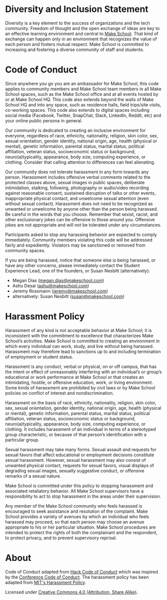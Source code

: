 # Diversity and Inclusion Statement

Diversity is a key element to the success of organizations and the tech community. Freedom of thought and the open exchange of ideas are key to an effective learning environment and central to [Make School](https://www.makeschool.com). That kind of exchange can happen only in an environment that recognizes the value of each person and fosters mutual respect. Make School is committed to increasing and fostering a diverse community of staff and students.

# Code of Conduct

Since anywhere you go you are an ambassador for Make School, this code applies to community members and Make School team members in all Make School spaces, such as the Make School office and at all events hosted by or at Make School HQ. This code also extends beyond the walls of Make School HQ and into any space, such as residence halls, field trips/site visits, co-working spaces. This code also extends to digital spaces including social media (Facebook, Twitter, SnapChat, Slack, LinkedIn, Reddit, etc) and your online public persona in general.

Our community is dedicated to creating an inclusive environment for everyone, regardless of race, ethnicity, nationality, religion, skin color, sex, sexual orientation, gender identity, national origin, age, health (physical or mental), genetic information, parental status, marital status, political affiliation, veteran status, socioeconomic status or background, neuro(a)typicality, appearance, body size, computing experience, or clothing. Consider that calling attention to differences can feel alienating.

Our community does not tolerate harassment in any form towards any person. Harassment includes offensive verbal comments related to the protected classes above, sexual images in public spaces, deliberate intimidation, stalking, following, photography or audio/video recording against reasonable consent, sustained disruption of talks or other events, inappropriate physical contact, and unwelcome sexual attention (even without sexual contact). Harassment does not need to be recognized as unwanted or unwelcome by anyone other than the person being harassed. Be careful in the words that you choose. Remember that sexist, racist, and other exclusionary jokes can be offensive to those around you. Offensive jokes are not appropriate and will not be tolerated under any circumstances.

Participants asked to stop any harassing behavior are expected to comply immediately. Community members violating this code will be addressed fairly and expediently. Violators may be sanctioned or removed from community spaces.

If you are being harassed, notice that someone else is being harassed, or have any other concerns, please immediately contact the Student Experience Lead, one of the founders, or Susan Nesbitt (alternatively):

- Megan Dias ([megan.dias@makeschool.com](mailto:megan.dias@makeschool.com))
- Ashu Desai ([ashu@makeschool.com](mailto:ashu@makeschool.com))
- Jeremy Rossmann ([jeremy@makeschool.com](mailto:jeremy@makeschool.com))
- alternatively: Susan Nesbitt ([susan@makeschool.com](mailto:susan@makeschool.com))

# Harassment Policy

Harassment of any kind is not acceptable behavior at Make School; it is inconsistent with the commitment to excellence that characterizes Make School’s activities. Make School is committed to creating an environment in which every individual can work, study, and live without being harassed. Harassment may therefore lead to sanctions up to and including termination of employment or student status.

Harassment is any conduct, verbal or physical, on or off campus, that has the intent or effect of unreasonably interfering with an individual’s or group’s educational or work performance at Make School or that creates an intimidating, hostile, or offensive education, work, or living environment. Some kinds of harassment are prohibited by civil laws or by Make School policies on conflict of interest and nondiscrimination.

Harassment on the basis of race, ethnicity, nationality, religion, skin color, sex, sexual orientation, gender identity, national origin, age, health (physical or mental), genetic information, parental status, marital status, political affiliation, veteran status, socioeconomic status or background, neuro(a)typicality, appearance, body size, computing experience, or clothing. It includes harassment of an individual in terms of a stereotyped group characteristic, or because of that person’s identification with a particular group.

Sexual harassment may take many forms. Sexual assault and requests for sexual favors that affect educational or employment decisions constitute sexual harassment. However, sexual harassment may also consist of unwanted physical contact, requests for sexual favors, visual displays of degrading sexual images, sexually suggestive conduct, or offensive remarks of a sexual nature.

Make School is committed under this policy to stopping harassment and associated retaliatory behavior. All Make School supervisors have a responsibility to act to stop harassment in the areas under their supervision.

Any member of the Make School community who feels harassed is encouraged to seek assistance and resolution of the complaint. Make School provides a variety of avenues by which an individual who feels harassed may proceed, so that each person may choose an avenue appropriate to his or her particular situation. Make School procedures are intended to protect the rights of both the complainant and the respondent, to protect privacy, and to prevent supervisory reprisal.

# About

Code of Conduct adapted from [Hack Code of Conduct](http://hackcodeofconduct.org/) which was inspired by the [Conference Code of Conduct](http://confcodeofconduct.com/). The harassment policy has been adapted from [MIT's Harassment Policy](http://handbook.mit.edu/harassment).

Licensed under [Creative Commons 4.0 (Attribution, Share Alike)](http://creativecommons.org/licenses/by-sa/4.0/).

